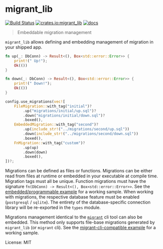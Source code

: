 # migrant_lib

[![Build Status](https://travis-ci.org/jaemk/migrant.svg?branch=master)](https://travis-ci.org/jaemk/migrant)
[![crates.io:migrant_lib](https://img.shields.io/crates/v/migrant_lib.svg?label=migrant_lib)](https://crates.io/crates/migrant_lib)
[![docs](https://docs.rs/migrant_lib/badge.svg)](https://docs.rs/migrant_lib)

> Embeddable migration management

`migrant_lib` allows defining and embedding management of migration in your shipped app.


```rust
fn up(_: DbConn) -> Result<(), Box<std::error::Error>> {
    print!(" Up!");
    Ok(())
}

fn down(_: DbConn) -> Result<(), Box<std::error::Error>> {
    print!(" Down!");
    Ok(())
}

config.use_migrations(vec![
    FileMigration::with_tag("initial")?
        .up("migrations/initial/up.sql")?
        .down("migrations/initial/down.sql")?
        .boxed(),
    EmbeddedMigration::with_tag("second")?
        .up(include_str!("../migrations/second/up.sql"))
        .down(include_str!("../migrations/second/down.sql"))
        .boxed(),
    FnMigration::with_tag("custom")?
        .up(up)
        .down(down)
        .boxed(),
])?;
```


Migrations can be defined as files or functions. Migrations can be either read from
files at runtime or embedded in your executable at compile time.
Migration tags must all be unique. Function migrations must have the signature
`fn(DbConn) -> Result<(), Box<std::error::Error>>`. See the
[embedded/programmable example](https://github.com/jaemk/migrant/blob/master/migrant_lib/examples/embedded_programmable.rs)
for a working sample. When working with migrations, the respective database feature must
be enabled (`postgresql` / `sqlite`). The entirety of the database-specific connection library will
be re-exported in the `types` module.

Migrations management identical to the [`migrant`](https://github.com/jaemk/migrant) cli tool can also be embedded.
This method only supports file-base migrations generated by `migrant_lib` (or `migrant` cli). See the
[migrant-cli-compatible example](https://github.com/jaemk/migrant/blob/master/migrant_lib/examples/migrant_cli_compatible.rs)
for a working sample.


License: MIT
